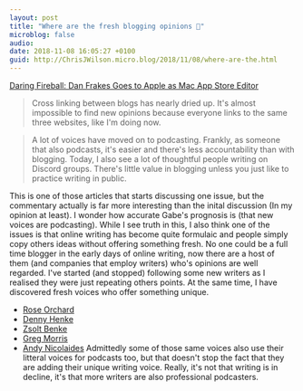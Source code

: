 ```yaml
---
layout: post
title: "Where are the fresh blogging opinions 🔗"
microblog: false
audio: 
date: 2018-11-08 16:05:27 +0100
guid: http://ChrisJWilson.micro.blog/2018/11/08/where-are-the.html
---
```

[Daring Fireball: Dan Frakes Goes to Apple as Mac App Store Editor](http://www.macdrifter.com/2018/11/daring-fireball-dan-frakes-goes-to-apple-as-mac-app-store-editor.html)
> Cross linking between blogs has nearly dried up. It's almost impossible to find new opinions because everyone links to the same three websites, like I'm doing now.

>A lot of voices have moved on to podcasting. Frankly, as someone that also podcasts, it's easier and there's less accountability than with blogging. Today, I also see a lot of thoughtful people writing on Discord groups. There's little value in blogging unless you just like to practice writing in public.

This is one of those articles that starts discussing one issue, but the commentary actually is far more interesting than the inital discussion (In my opinion at least). I wonder how accurate Gabe's prognosis is (that new voices are podcasting). While I see truth in this, I also think one of the issues is that online writing has become quite formulaic and people simply copy others ideas without offering something fresh. 
No one could be a full time blogger in the early days of online writing, now there are a host of them (and companies that employ writers) who's opinions are well regarded. I've started (and stopped) following some new writers as I realised they were just repeating others points. At the same time, I have discovered fresh voices who offer something unique. 
- [Rose Orchard](https://rosemaryorchard.com/) 
- [Denny Henke](http://beardyguycreative.com/blog/)
- [Zsolt Benke](http://decoding.io/)
- [Greg Morris](https://www.gr36.com/)
- [Andy Nicolaides](https://thedent.net/)
Admittedly some of those same voices also use their litteral voices for podcasts too, but that doesn't stop the fact that they are adding their unique writing voice. Really, it's not that writing is in decline, it's that more writers are also professional podcasters. 

